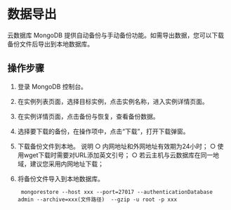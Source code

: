 # 数据导出

云数据库 MongoDB 提供自动备份与手动备份功能。如需导出数据，您可以下载备份文件后导出到本地数据库。

## 操作步骤
1. 登录 MongoDB 控制台。
2. 在实例列表页面，选择目标实例，点击实例名称，进入实例详情页面。
3. 在实例详情页面，点击备份与恢复，查看备份数据。
4. 选择要下载的备份，在操作项中，点击“下载”，打开下载弹窗。
	
5. 下载备份文件到本地。
	说明
	○ 内网地址和外网地址有效期为24小时；
	○ 使用wget下载时需要对URL添加英文引号；
	○ 若云主机与云数据库在同一地域，建议您采用内网地址下载；
		
6. 将备份文件导入到本地数据库。

		mongorestore --host xxx --port=27017 --authenticationDatabase admin --archive=xxx(文件路径)  --gzip -u root -p xxx
